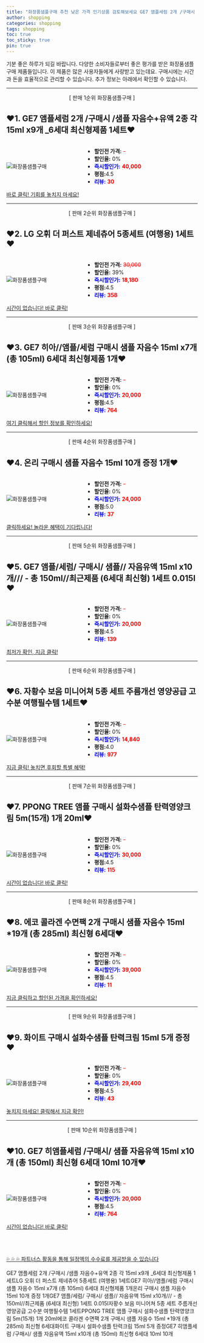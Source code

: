 ```yaml
---
title: "화장품샘플구매 추천 낮은 가격 인기상품 검토해보세요 GE7 앰플세럼 2개 /구매시 /샘플"
author: shopping
categories: shopping
tags: shopping
toc: true
toc_sticky: true
pin: true
---
```

기분 좋은 하루가 되길 바랍니다. 다양한 소비자들로부터 좋은 평가를 받은 화장품샘플구매 제품들입니다. 이 제품은 많은 사용자들에게 사랑받고 있는데요. 구매시에는 시간과 돈을 효율적으로 관리할 수 있습니다. 추가 정보는 아래에서 확인할 수 있습니다.

---
<p class="toplist" style="margin: 0 auto; display: block; width: fit-content;">[ 판매 1순위 화장품샘플구매 ]</p>

<h2><strong>❤️1. GE7 앰플세럼 2개 /구매시 /샘플 자음수+유액 2종 각 15ml x9개 _6세대 최신형제품 1세트❤️</strong></h2>

<div style="display: flex; align-items: center;">
    <div style="flex: 0.4;">
        <img src="https://thumbnail9.coupangcdn.com/thumbnails/remote/230x230ex/image/vendor_inventory/c53e/aedc8223540bed331646ae5f858afe181e9217bf0ec3ca21e79c4e9761a9.jpg" alt="화장품샘플구매" style="max-width: 100%;">
    </div>
    <div style="flex: 0.6; margin-left: 10px;">
        <ul>
            <li><strong>할인전 가격:</strong> <del style="color: red;">-</del></li>
            <li><strong>할인율:</strong> 0%</li>
            <li><span style='color:blue'><strong>즉시할인가:</strong></span> <span style='color:red'><strong>40,000</strong></span></li>
            <li><strong>평점:</strong>4.5</li>
            <li><span style='color:blue'><strong>리뷰:</strong></span> <span style='color:red'><strong>30</strong></span></li>
        </ul>
    </div>
</div>
<div class="center">
    <a href="https://selin100587001.github.io?lptag=AF9450613&subid=githubio&pageKey=7568267595&traceid=V0-153&itemId=19953361949&vendorItemId=5058842306" class="myButton">
        바로 클릭! 기회를 놓치지 마세요!
    </a>
</div>


---
<p class="toplist" style="margin: 0 auto; display: block; width: fit-content;">[ 판매 2순위 화장품샘플구매 ]</p>

<h2><strong>❤️2. LG 오휘 더 퍼스트 제네츄어 5종세트 (여행용) 1세트❤️</strong></h2>

<div style="display: flex; align-items: center;">
    <div style="flex: 0.4;">
        <img src="https://thumbnail10.coupangcdn.com/thumbnails/remote/230x230ex/image/vendor_inventory/6d0d/9fbc11106db4b2597edbd66c68d4e2e1c298307613867745feffd91acd68.jpg" alt="화장품샘플구매" style="max-width: 100%;">
    </div>
    <div style="flex: 0.6; margin-left: 10px;">
        <ul>
            <li><strong>할인전 가격:</strong> <del style="color: red;">30,000</del></li>
            <li><strong>할인율:</strong> 39%</li>
            <li><span style='color:blue'><strong>즉시할인가:</strong></span> <span style='color:red'><strong>18,180</strong></span></li>
            <li><strong>평점:</strong>4.5</li>
            <li><span style='color:blue'><strong>리뷰:</strong></span> <span style='color:red'><strong>358</strong></span></li>
        </ul>
    </div>
</div>
<div class="center">
    <a href="https://selin100587001.github.io?lptag=AF9450613&subid=githubio&pageKey=7198645624&traceid=V0-153&itemId=18190982925&vendorItemId=88125866061" class="myButton">
        시간이 없습니다! 바로 클릭!
    </a>
</div>


---
<p class="toplist" style="margin: 0 auto; display: block; width: fit-content;">[ 판매 3순위 화장품샘플구매 ]</p>

<h2><strong>❤️3. GE7 히아//앰플/세럼 구매시 샘플 자음수 15ml x7개 (총 105ml) 6세대 최신형제품 1개❤️</strong></h2>

<div style="display: flex; align-items: center;">
    <div style="flex: 0.4;">
        <img src="https://thumbnail10.coupangcdn.com/thumbnails/remote/230x230ex/image/vendor_inventory/1ab1/267bee57de2098cdbd2ed27e6497c8e41f3016ab59f0f77f762acbb66af7.jpg" alt="화장품샘플구매" style="max-width: 100%;">
    </div>
    <div style="flex: 0.6; margin-left: 10px;">
        <ul>
            <li><strong>할인전 가격:</strong> <del style="color: red;">-</del></li>
            <li><strong>할인율:</strong> 0%</li>
            <li><span style='color:blue'><strong>즉시할인가:</strong></span> <span style='color:red'><strong>20,000</strong></span></li>
            <li><strong>평점:</strong>4.5</li>
            <li><span style='color:blue'><strong>리뷰:</strong></span> <span style='color:red'><strong>764</strong></span></li>
        </ul>
    </div>
</div>
<div class="center">
    <a href="https://selin100587001.github.io?lptag=AF9450613&subid=githubio&pageKey=7255868515&traceid=V0-153&itemId=18469296970&vendorItemId=84892957868" class="myButton">
        여기 클릭해서 할인 정보를 확인하세요!
    </a>
</div>


---
<p class="toplist" style="margin: 0 auto; display: block; width: fit-content;">[ 판매 4순위 화장품샘플구매 ]</p>

<h2><strong>❤️4. 온리 구매시 샘플 자음수 15ml 10개 증정 1개❤️</strong></h2>

<div style="display: flex; align-items: center;">
    <div style="flex: 0.4;">
        <img src="https://thumbnail10.coupangcdn.com/thumbnails/remote/230x230ex/image/vendor_inventory/9c5e/2ba0810308350b31a32fa9873680f479b296cfdbe273329971805752096a.jpg" alt="화장품샘플구매" style="max-width: 100%;">
    </div>
    <div style="flex: 0.6; margin-left: 10px;">
        <ul>
            <li><strong>할인전 가격:</strong> <del style="color: red;">-</del></li>
            <li><strong>할인율:</strong> 0%</li>
            <li><span style='color:blue'><strong>즉시할인가:</strong></span> <span style='color:red'><strong>24,000</strong></span></li>
            <li><strong>평점:</strong>5.0</li>
            <li><span style='color:blue'><strong>리뷰:</strong></span> <span style='color:red'><strong>37</strong></span></li>
        </ul>
    </div>
</div>
<div class="center">
    <a href="https://selin100587001.github.io?lptag=AF9450613&subid=githubio&pageKey=7760237826&traceid=V0-153&itemId=20924914071&vendorItemId=87991718510" class="myButton">
        클릭하세요! 놀라운 혜택이 기다립니다!
    </a>
</div>


---
<p class="toplist" style="margin: 0 auto; display: block; width: fit-content;">[ 판매 5순위 화장품샘플구매 ]</p>

<h2><strong>❤️5. GE7 앰플/세럼/ 구매시/ 샘플// 자음유액 15ml x10개/// - 총 150ml//최근제품 (6세대 최신형) 1세트 0.015l❤️</strong></h2>

<div style="display: flex; align-items: center;">
    <div style="flex: 0.4;">
        <img src="https://thumbnail8.coupangcdn.com/thumbnails/remote/230x230ex/image/vendor_inventory/82d3/87de0564f978f4817e419810cb92f72edbd6329eb999ab24efc2eb0abe8c.jpg" alt="화장품샘플구매" style="max-width: 100%;">
    </div>
    <div style="flex: 0.6; margin-left: 10px;">
        <ul>
            <li><strong>할인전 가격:</strong> <del style="color: red;">-</del></li>
            <li><strong>할인율:</strong> 0%</li>
            <li><span style='color:blue'><strong>즉시할인가:</strong></span> <span style='color:red'><strong>20,000</strong></span></li>
            <li><strong>평점:</strong>4.5</li>
            <li><span style='color:blue'><strong>리뷰:</strong></span> <span style='color:red'><strong>139</strong></span></li>
        </ul>
    </div>
</div>
<div class="center">
    <a href="https://selin100587001.github.io?lptag=AF9450613&subid=githubio&pageKey=7717594196&traceid=V0-153&itemId=20703661162&vendorItemId=5058039308" class="myButton">
        최저가 확인, 지금 클릭!
    </a>
</div>


---
<p class="toplist" style="margin: 0 auto; display: block; width: fit-content;">[ 판매 6순위 화장품샘플구매 ]</p>

<h2><strong>❤️6. 자황수 보음 미니어쳐 5종 세트 주름개선 영양공급 고수분 여행필수템 1세트❤️</strong></h2>

<div style="display: flex; align-items: center;">
    <div style="flex: 0.4;">
        <img src="https://thumbnail9.coupangcdn.com/thumbnails/remote/230x230ex/image/vendor_inventory/51d2/af18cd6e22abd07376b84ed8ef01b659a5a703bbf85cfb9c190649a9884a.jpg" alt="화장품샘플구매" style="max-width: 100%;">
    </div>
    <div style="flex: 0.6; margin-left: 10px;">
        <ul>
            <li><strong>할인전 가격:</strong> <del style="color: red;">-</del></li>
            <li><strong>할인율:</strong> 0%</li>
            <li><span style='color:blue'><strong>즉시할인가:</strong></span> <span style='color:red'><strong>14,840</strong></span></li>
            <li><strong>평점:</strong>4.0</li>
            <li><span style='color:blue'><strong>리뷰:</strong></span> <span style='color:red'><strong>977</strong></span></li>
        </ul>
    </div>
</div>
<div class="center">
    <a href="https://selin100587001.github.io?lptag=AF9450613&subid=githubio&pageKey=7141265811&traceid=V0-153&itemId=20421798357&vendorItemId=89213897613" class="myButton">
        지금 클릭! 놓치면 후회할 특별 혜택!
    </a>
</div>


---
<p class="toplist" style="margin: 0 auto; display: block; width: fit-content;">[ 판매 7순위 화장품샘플구매 ]</p>

<h2><strong>❤️7. PPONG TREE 앰플 구매시 설화수샘플 탄력영양크림 5m(15개) 1개 20ml❤️</strong></h2>

<div style="display: flex; align-items: center;">
    <div style="flex: 0.4;">
        <img src="https://thumbnail9.coupangcdn.com/thumbnails/remote/230x230ex/image/vendor_inventory/49ef/67a84c786cb5c5f24681f58c7230ae4de3759501f138eedc7369f432a379.jpg" alt="화장품샘플구매" style="max-width: 100%;">
    </div>
    <div style="flex: 0.6; margin-left: 10px;">
        <ul>
            <li><strong>할인전 가격:</strong> <del style="color: red;">-</del></li>
            <li><strong>할인율:</strong> 0%</li>
            <li><span style='color:blue'><strong>즉시할인가:</strong></span> <span style='color:red'><strong>30,000</strong></span></li>
            <li><strong>평점:</strong>4.5</li>
            <li><span style='color:blue'><strong>리뷰:</strong></span> <span style='color:red'><strong>115</strong></span></li>
        </ul>
    </div>
</div>
<div class="center">
    <a href="https://selin100587001.github.io?lptag=AF9450613&subid=githubio&pageKey=7813759491&traceid=V0-153&itemId=21202994749&vendorItemId=88264254304" class="myButton">
        시간이 없습니다! 바로 클릭!
    </a>
</div>


---
<p class="toplist" style="margin: 0 auto; display: block; width: fit-content;">[ 판매 8순위 화장품샘플구매 ]</p>

<h2><strong>❤️8. 에코 콜라겐 수면팩 2개 구매시 샘플 자음수 15ml *19개 (총 285ml) 최신형 6세대❤️</strong></h2>

<div style="display: flex; align-items: center;">
    <div style="flex: 0.4;">
        <img src="https://thumbnail10.coupangcdn.com/thumbnails/remote/230x230ex/image/vendor_inventory/9482/0b7cf15dc794cc74c10538bc2ead6a6f3930ffba64130f279f6071368180.jpg" alt="화장품샘플구매" style="max-width: 100%;">
    </div>
    <div style="flex: 0.6; margin-left: 10px;">
        <ul>
            <li><strong>할인전 가격:</strong> <del style="color: red;">-</del></li>
            <li><strong>할인율:</strong> 0%</li>
            <li><span style='color:blue'><strong>즉시할인가:</strong></span> <span style='color:red'><strong>39,000</strong></span></li>
            <li><strong>평점:</strong>4.5</li>
            <li><span style='color:blue'><strong>리뷰:</strong></span> <span style='color:red'><strong>11</strong></span></li>
        </ul>
    </div>
</div>
<div class="center">
    <a href="https://selin100587001.github.io?lptag=AF9450613&subid=githubio&pageKey=7826355421&traceid=V0-153&itemId=21272731172&vendorItemId=88332921040" class="myButton">
        지금 클릭하고 할인된 가격을 확인하세요!
    </a>
</div>


---
<p class="toplist" style="margin: 0 auto; display: block; width: fit-content;">[ 판매 9순위 화장품샘플구매 ]</p>

<h2><strong>❤️9. 화이트 구매시 설화수샘플 탄력크림 15ml 5개 증정❤️</strong></h2>

<div style="display: flex; align-items: center;">
    <div style="flex: 0.4;">
        <img src="https://thumbnail6.coupangcdn.com/thumbnails/remote/230x230ex/image/vendor_inventory/c518/344bd88d0d5010c924b62d1064bc734a84860b5b8bb57a78fc8279992822.jpg" alt="화장품샘플구매" style="max-width: 100%;">
    </div>
    <div style="flex: 0.6; margin-left: 10px;">
        <ul>
            <li><strong>할인전 가격:</strong> <del style="color: red;">-</del></li>
            <li><strong>할인율:</strong> 0%</li>
            <li><span style='color:blue'><strong>즉시할인가:</strong></span> <span style='color:red'><strong>29,400</strong></span></li>
            <li><strong>평점:</strong>4.5</li>
            <li><span style='color:blue'><strong>리뷰:</strong></span> <span style='color:red'><strong>43</strong></span></li>
        </ul>
    </div>
</div>
<div class="center">
    <a href="https://selin100587001.github.io?lptag=AF9450613&subid=githubio&pageKey=7760250401&traceid=V0-153&itemId=20924973673&vendorItemId=87991777937" class="myButton">
        놓치지 마세요! 클릭해서 지금 확인!
    </a>
</div>


---
<p class="toplist" style="margin: 0 auto; display: block; width: fit-content;">[ 판매 10순위 화장품샘플구매 ]</p>

<h2><strong>❤️10. GE7 히앰플세럼 /구매시/ 샘플 자음유액 15ml x10개 (총 150ml) 최신형 6세대 10ml 10개❤️</strong></h2>

<div style="display: flex; align-items: center;">
    <div style="flex: 0.4;">
        <img src="https://thumbnail6.coupangcdn.com/thumbnails/remote/230x230ex/image/vendor_inventory/ba05/1e547deb644a39bc701aa73c2250e7038238f050e957e73bd66e8f01c7ab.jpg" alt="화장품샘플구매" style="max-width: 100%;">
    </div>
    <div style="flex: 0.6; margin-left: 10px;">
        <ul>
            <li><strong>할인전 가격:</strong> <del style="color: red;">-</del></li>
            <li><strong>할인율:</strong> 0%</li>
            <li><span style='color:blue'><strong>즉시할인가:</strong></span> <span style='color:red'><strong>20,000</strong></span></li>
            <li><strong>평점:</strong>4.5</li>
            <li><span style='color:blue'><strong>리뷰:</strong></span> <span style='color:red'><strong>764</strong></span></li>
        </ul>
    </div>
</div>
<div class="center">
    <a href="https://selin100587001.github.io?lptag=AF9450613&subid=githubio&pageKey=7255868515&traceid=V0-153&itemId=20417152200&vendorItemId=74320564589" class="myButton">
        시간이 없습니다! 바로 클릭!
    </a>
</div>

<br><br><br>[💦 💦 💦 파트너스 활동을 통해 일정액의 수수료를 제공받을 수 있습니다](https://link.coupang.com/a/bcpT2c)<br><br>GE7 앰플세럼 2개 /구매시 /샘플 자음수+유액 2종 각 15ml x9개 _6세대 최신형제품 1세트LG 오휘 더 퍼스트 제네츄어 5종세트 (여행용) 1세트GE7 히아//앰플/세럼 구매시 샘플 자음수 15ml x7개 (총 105ml) 6세대 최신형제품 1개온리 구매시 샘플 자음수 15ml 10개 증정 1개GE7 앰플/세럼/ 구매시/ 샘플// 자음유액 15ml x10개/// - 총 150ml//최근제품 (6세대 최신형) 1세트 0.015l자황수 보음 미니어쳐 5종 세트 주름개선 영양공급 고수분 여행필수템 1세트PPONG TREE 앰플 구매시 설화수샘플 탄력영양크림 5m(15개) 1개 20ml에코 콜라겐 수면팩 2개 구매시 샘플 자음수 15ml *19개 (총 285ml) 최신형 6세대화이트 구매시 설화수샘플 탄력크림 15ml 5개 증정GE7 히앰플세럼 /구매시/ 샘플 자음유액 15ml x10개 (총 150ml) 최신형 6세대 10ml 10개